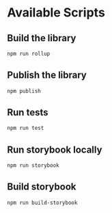 # Available Scripts

## Build the library

``` bash
npm run rollup
```

## Publish the library

``` bash
npm publish
```

## Run tests

``` bash
npm run test
```

## Run storybook locally

``` bash
npm run storybook
```

## Build storybook

``` bash
npm run build-storybook
```
